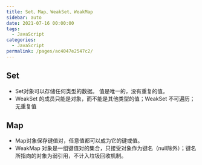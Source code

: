 ```yaml
---
title: Set、Map、WeakSet、WeakMap
sidebar: auto
date: 2021-07-16 00:00:00
tags: 
  - JavaScript
categories: 
  - JavaScript
permalink: /pages/ac4047e2547c2/
---
```


## Set
- Set对象可以存储任何类型的数据。 值是唯一的，没有重复的值。
- WeakSet 的成员只能是对象，而不能是其他类型的值；WeakSet 不可遍历；无重复值

## Map
- Map对象保存键值对，任意值都可以成为它的键或值。
- WeakMap 对象是一组键值对的集合，只接受对象作为键名（null除外）；键名所指向的对象为弱引用，不计入垃圾回收机制。

